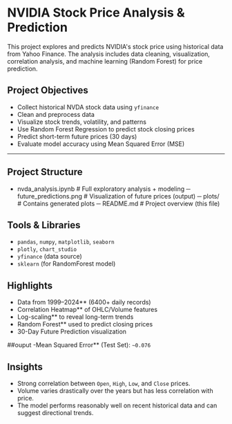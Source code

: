 # NVIDIA Stock Price Analysis & Prediction

This project explores and predicts NVIDIA's stock price using historical data from Yahoo Finance. The analysis includes data cleaning, visualization, correlation analysis, and machine learning (Random Forest) for price prediction.

## Project Objectives

- Collect historical NVDA stock data using `yfinance`
- Clean and preprocess data
- Visualize stock trends, volatility, and patterns
- Use Random Forest Regression to predict stock closing prices
- Predict short-term future prices (30 days)
- Evaluate model accuracy using Mean Squared Error (MSE)

---

## Project Structure
- nvda_analysis.ipynb # Full exploratory analysis + modeling
─ future_predictions.png # Visualization of future prices (output)
─ plots/ # Contains generated plots
─ README.md # Project overview (this file)

## Tools & Libraries

- `pandas`, `numpy`, `matplotlib`, `seaborn`
- `plotly`, `chart_studio`
- `yfinance` (data source)
- `sklearn` (for RandomForest model)

## Highlights

- Data from 1999–2024** (6400+ daily records)
- Correlation Heatmap** of OHLC/Volume features
- Log-scaling** to reveal long-term trends
- Random Forest** used to predict closing prices
- 30-Day Future Prediction visualization

##ouput
-Mean Squared Error** (Test Set): `~0.076` 

 ## Insights

- Strong correlation between `Open`, `High`, `Low`, and `Close` prices.
- Volume varies drastically over the years but has less correlation with price.
- The model performs reasonably well on recent historical data and can suggest directional trends.
